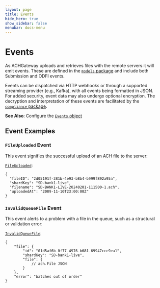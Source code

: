 ```yaml
---
layout: page
title: Events
hide_hero: true
show_sidebar: false
menubar: docs-menu
---
```


# Events

As ACHGateway uploads and retrieves files with the remote servers it will emit events. These are defined in the [`models` package](https://pkg.go.dev/github.com/moov-io/achgateway/pkg/models) and include both Submission and ODFI events.

Events can be dispatched via HTTP webhooks or through a supported streaming provider (e.g., Kafka), with all events being formatted in JSON. For added security, event data may also undergo optional encryption. The decryption and interpretation of these events are facilitated by the [`compliance` package](https://pkg.go.dev/github.com/moov-io/achgateway/pkg/compliance).

**See Also**: Configure the [`Events` object](../../config/#eventing)

## Event Examples

### `FileUploaded` Event

This event signifies the successful upload of an ACH file to the server:

[`FileUploaded`](https://pkg.go.dev/github.com/moov-io/achgateway/pkg/models#FileUploaded):

```
{
  "fileID": "2d05191f-381b-4e93-b8b4-b999f892a95a",
  "shardKey": "SD-bank1-live",
  "filename": "SD-BANK1-LIVE-20240201-111500-1.ach",
  "uploadedAt": "2009-11-10T23:00:00Z"
}
```

### `InvalidQueueFile` Event

This event alerts to a problem with a file in the queue, such as a structural or validation error:

[`InvalidQueueFile`](https://pkg.go.dev/github.com/moov-io/achgateway/pkg/models#InvalidQueueFile):

```
{
    "file": {
        "id": "01d5af6b-0f77-4976-b681-69947ccc9ea1",
        "shardKey": "SD-bank1-live",
        "file": {
            // ach.File JSON
        }
    },
	"error": "batches out of order"
}
```
